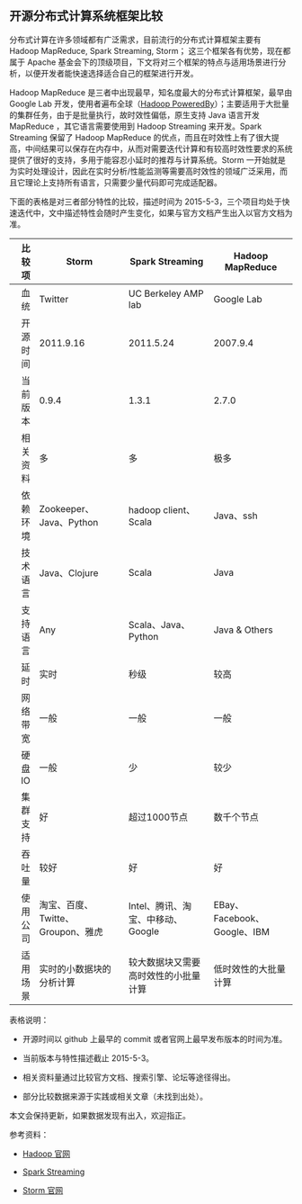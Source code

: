 开源分布式计算系统框架比较
---

 分布式计算在许多领域都有广泛需求，目前流行的分布式计算框架主要有 Hadoop MapReduce, Spark Streaming, Storm； 这三个框架各有优势，现在都属于 Apache 基金会下的顶级项目，下文将对三个框架的特点与适用场景进行分析，以便开发者能快速选择适合自己的框架进行开发。

 Hadoop MapReduce 是三者中出现最早，知名度最大的分布式计算框架，最早由 Google Lab 开发，使用者遍布全球（[Hadoop PoweredBy](http://wiki.apache.org/hadoop/PoweredBy "Hadoop PoweredBy")）；主要适用于大批量的集群任务，由于是批量执行，故时效性偏低，原生支持 Java 语言开发 MapReduce ，其它语言需要使用到 Hadoop Streaming 来开发。Spark Streaming 保留了 Hadoop MapReduce 的优点，而且在时效性上有了很大提高，中间结果可以保存在内存中，从而对需要迭代计算和有较高时效性要求的系统提供了很好的支持，多用于能容忍小延时的推荐与计算系统。Storm 一开始就是为实时处理设计，因此在实时分析/性能监测等需要高时效性的领域广泛采用，而且它理论上支持所有语言，只需要少量代码即可完成适配器。

 下面的表格是对三者部分特性的比较，描述时间为 2015-5-3，三个项目均处于快速迭代中，文中描述特性会随时产生变化，如果与官方文档产生出入以官方文档为准。


| 比较项	        | Storm    | Spark Streaming         | Hadoop MapReduce     |
| ------------: | ----------- |-----------| -----------|
| 血统   		| Twitter       | UC Berkeley AMP lab | Google Lab	 |
| 开源时间		| 2011.9.16     | 2011.5.24     | 2007.9.4          |
| 当前版本 		| 0.9.4         | 1.3.1         | 2.7.0          |
| 相关资料		| 多				| 多				| 极多			 |
| 依赖环境		| Zookeeper、Java、Python | hadoop client、Scala | Java、ssh          |
| 技术语言		| Java、Clojure          | Scala         | Java         |
| 支持语言		| Any           | Scala、Java、Python | Java & Others	 |
| 延时   		| 实时			| 秒级			| 较高 		 |
| 网络带宽		| 一般			| 一般			| 一般 		 |
| 硬盘IO 		| 一般			| 少			| 较少			 |
| 集群支持		| 好				| 超过1000节点	| 数千个节点			 |
| 吞吐量 		| 较好			| 好				| 好 			 |
| 使用公司   	| 淘宝、百度、Twitte、Groupon、雅虎 | Intel、腾讯、淘宝、中移动、Google	| EBay、Facebook、Google、IBM      |
| 适用场景		| 实时的小数据块的分析计算    | 较大数据块又需要高时效性的小批量计算				| 低时效性的大批量计算        		|


表格说明：

 - 开源时间以 github 上最早的 commit 或者官网上最早发布版本的时间为准。
 
 - 当前版本与特性描述截止 2015-5-3。
 
 - 相关资料量通过比较官方文档、搜索引擎、论坛等途径得出。
 
 - 部分比较数据来源于实践或相关文章（未找到出处）。

本文会保持更新，如果数据发现有出入，欢迎指正。

参考资料：

 - [Hadoop 官网](http://hadoop.apache.org/index.html "hadoop")
 
 - [Spark Streaming](http://spark.apache.org/streaming/ "Spark Streaming")
 
 - [Storm 官网](http://storm.apache.org/ "storm")
  